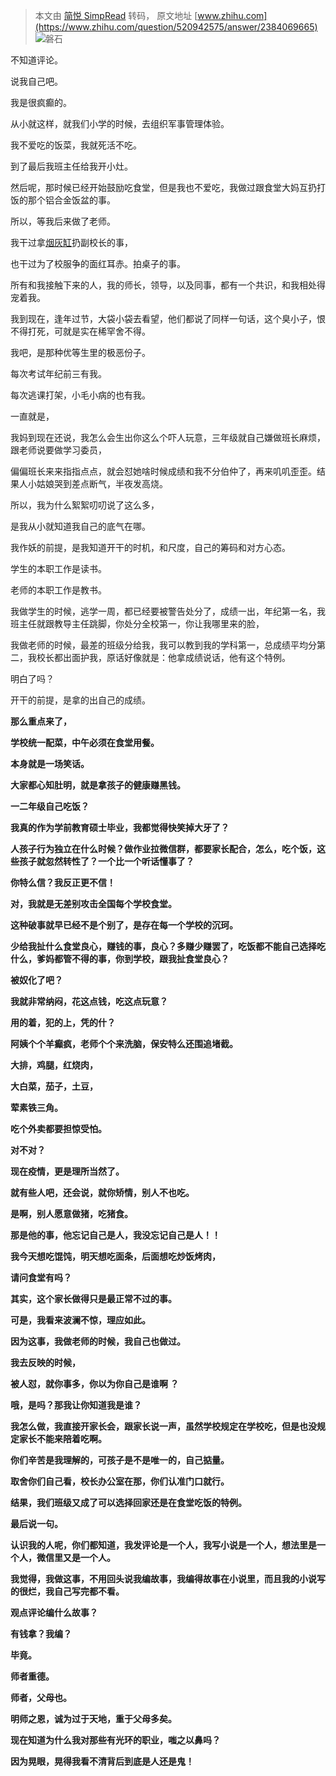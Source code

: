 > 本文由 [简悦 SimpRead](http://ksria.com/simpread/) 转码， 原文地址 [www.zhihu.com](https://www.zhihu.com/question/520942575/answer/2384069665) ![](https://pic2.zhimg.com/v2-230d14df178482b7ca79db8a57fb77bf_xs.jpg?source=1940ef5c)磐石​

不知道评论。

说我自己吧。

我是很疯癫的。

从小就这样，就我们小学的时候，去组织军事管理体验。

我不爱吃的饭菜，我就死活不吃。

到了最后我班主任给我开小灶。

然后呢，那时候已经开始鼓励吃食堂，但是我也不爱吃，我做过跟食堂大妈互扔打饭的那个铝合金饭盆的事。

所以，等我后来做了老师。

我干过拿[烟灰缸](https://www.zhihu.com/search?q=%E7%83%9F%E7%81%B0%E7%BC%B8&search_source=Entity&hybrid_search_source=Entity&hybrid_search_extra=%7B%22sourceType%22%3A%22answer%22%2C%22sourceId%22%3A2384069665%7D)扔副校长的事，

也干过为了校服争的面红耳赤。拍桌子的事。

所有和我接触下来的人，我的师长，领导，以及同事，都有一个共识，和我相处得宠着我。

我到现在，逢年过节，大袋小袋去看望，他们都说了同样一句话，这个臭小子，恨不得打死，可就是实在稀罕舍不得。

我吧，是那种优等生里的极恶份子。

每次考试年纪前三有我。

每次逃课打架，小毛小病的也有我。

一直就是，

我妈到现在还说，我怎么会生出你这么个吓人玩意，三年级就自己嫌做班长麻烦，跟老师说要做学习委员，

偏偏班长来来指指点点，就会怼她啥时候成绩和我不分伯仲了，再来叽叽歪歪。结果人小姑娘哭到差点断气，半夜发高烧。

所以，我为什么絮絮叨叨说了这么多，

是我从小就知道我自己的底气在哪。

我作妖的前提，是我知道开干的时机，和尺度，自己的筹码和对方心态。

学生的本职工作是读书。

老师的本职工作是教书。

我做学生的时候，逃学一周，都已经要被警告处分了，成绩一出，年纪第一名，我班主任就跟教导主任跳脚，你处分全校第一，你让我哪里来的脸，

我做老师的时候，最差的班级分给我，我可以教到我的学科第一，总成绩平均分第二，我校长都出面护我，原话好像就是：他拿成绩说话，他有这个特例。

明白了吗？

开干的前提，是拿的出自己的成绩。

**那么重点来了，**

**学校统一配菜，中午必须在食堂用餐。**

**本身就是一场笑话。**

**大家都心知肚明，就是拿孩子的健康赚黑钱。**

**一二年级自己吃饭？**

**我真的作为学前教育硕士毕业，我都觉得快笑掉大牙了？**

**人孩子行为独立在什么时候？做作业拉微信群，都要家长配合，怎么，吃个饭，这些孩子就忽然转性了？一个比一个听话懂事了？**

**你特么信？我反正更不信！**

**对，我就是无差别攻击全国每个学校食堂。**

**这种破事就早已经不是个别了，是存在每一个学校的沉珂。**

**少给我扯什么食堂良心，赚钱的事，良心？多赚少赚罢了，吃饭都不能自己选择吃什么，爹妈都管不得的事，你到学校，跟我扯食堂良心？**

**被奴化了吧？**

**我就非常纳闷，花这点钱，吃这点玩意？**

**用的着，犯的上，凭的什？**

**阿姨个个羊癫疯，老师个个来洗脑，保安特么还围追堵截。**

**大排，鸡腿，红烧肉，**

**大白菜，茄子，土豆，**

**荤素铁三角。**

**吃个外卖都要担惊受怕。**

**对不对？**

**现在疫情，更是理所当然了。**

**就有些人吧，还会说，就你矫情，别人不也吃。**

**是啊，别人愿意做猪，吃猪食。**

**那是他的事，他忘记自己是人，我没忘记自己是人！！**

**我今天想吃馄饨，明天想吃面条，后面想吃炒饭烤肉，**

**请问食堂有吗？**

**其实，这个家长做得只是最正常不过的事。**

**可是，我看来波澜不惊，理应如此。**

**因为这事，我做老师的时候，我自己也做过。**

**我去反映的时候，**

**被人怼，就你事多，你以为你自己是谁啊 ？**

**哦，是吗？那我让你知道我是谁？**

**我怎么做，我直接开家长会，跟家长说一声，虽然学校规定在学校吃，但是也没规定家长不能来陪着吃啊。**

**你们辛苦是我理解的，可孩子是不是唯一的，自己掂量。**

**取舍你们自己看，校长办公室在那，你们认准门口就行。**

**结果，我们班级又成了可以选择回家还是在食堂吃饭的特例。**

**最后说一句。**

**认识我的人呢，你们都知道，我发评论是一个人，我写小说是一个人，想法里是一个人，微信里又是一个人。**

**我觉得，我做这事，不用回头说我编故事，我编得故事在小说里，而且我的小说写的很烂，我自己写完都不看。**

**观点评论编什么故事？**

**有钱拿？我编？**

**毕竟。**

**师者重德。**

**师者，父母也。**

**明师之恩，诚为过于天地，重于父母多矣。**

**现在知道为什么我对那些有光环的职业，嗤之以鼻吗？**

**因为晃眼，晃得我看不清背后到底是人还是鬼！**
